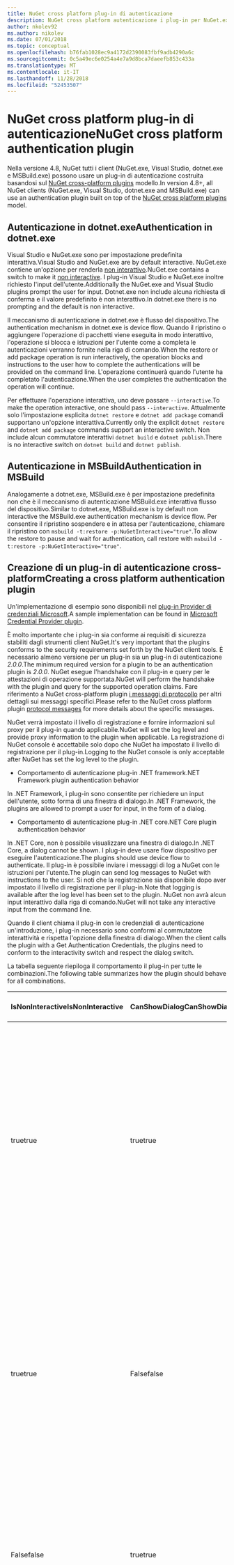 ```yaml
---
title: NuGet cross platform plug-in di autenticazione
description: NuGet cross platform autenticazione i plug-in per NuGet.exe, dotnet.exe, msbuild.exe e Visual Studio
author: nkolev92
ms.author: nikolev
ms.date: 07/01/2018
ms.topic: conceptual
ms.openlocfilehash: b76fab1028ec9a4172d2390083fbf9adb4290a6c
ms.sourcegitcommit: 0c5a49ec6e0254a4e7a9d8bca7daeefb853c433a
ms.translationtype: MT
ms.contentlocale: it-IT
ms.lasthandoff: 11/28/2018
ms.locfileid: "52453507"
---
```

# <a name="nuget-cross-platform-authentication-plugin"></a><span data-ttu-id="464ac-103">NuGet cross platform plug-in di autenticazione</span><span class="sxs-lookup"><span data-stu-id="464ac-103">NuGet cross platform authentication plugin</span></span>

<span data-ttu-id="464ac-104">Nella versione 4.8, NuGet tutti i client (NuGet.exe, Visual Studio, dotnet.exe e MSBuild.exe) possono usare un plug-in di autenticazione costruita basandosi sul [NuGet cross-platform plugins](NuGet-Cross-Platform-Plugins.md) modello.</span><span class="sxs-lookup"><span data-stu-id="464ac-104">In version 4.8+, all NuGet clients (NuGet.exe, Visual Studio, dotnet.exe and MSBuild.exe) can use an authentication plugin built on top of the [NuGet cross platform plugins](NuGet-Cross-Platform-Plugins.md) model.</span></span>

## <a name="authentication-in-dotnetexe"></a><span data-ttu-id="464ac-105">Autenticazione in dotnet.exe</span><span class="sxs-lookup"><span data-stu-id="464ac-105">Authentication in dotnet.exe</span></span>

<span data-ttu-id="464ac-106">Visual Studio e NuGet.exe sono per impostazione predefinita interattiva.</span><span class="sxs-lookup"><span data-stu-id="464ac-106">Visual Studio and NuGet.exe are by default interactive.</span></span> <span data-ttu-id="464ac-107">NuGet.exe contiene un'opzione per renderla [non interattivo](../../tools/nuget-exe-CLI-Reference.md).</span><span class="sxs-lookup"><span data-stu-id="464ac-107">NuGet.exe contains a switch to make it [non interactive](../../tools/nuget-exe-CLI-Reference.md).</span></span>
<span data-ttu-id="464ac-108">I plug-in Visual Studio e NuGet.exe inoltre richiesto l'input dell'utente.</span><span class="sxs-lookup"><span data-stu-id="464ac-108">Additionally the NuGet.exe and Visual Studio plugins prompt the user for input.</span></span>
<span data-ttu-id="464ac-109">Dotnet.exe non include alcuna richiesta di conferma e il valore predefinito è non interattivo.</span><span class="sxs-lookup"><span data-stu-id="464ac-109">In dotnet.exe there is no prompting and the default is non interactive.</span></span>

<span data-ttu-id="464ac-110">Il meccanismo di autenticazione in dotnet.exe è flusso del dispositivo.</span><span class="sxs-lookup"><span data-stu-id="464ac-110">The authentication mechanism in dotnet.exe is device flow.</span></span> <span data-ttu-id="464ac-111">Quando il ripristino o aggiungere l'operazione di pacchetti viene eseguita in modo interattivo, l'operazione si blocca e istruzioni per l'utente come a completa le autenticazioni verranno fornite nella riga di comando.</span><span class="sxs-lookup"><span data-stu-id="464ac-111">When the restore or add package operation is run interactively, the operation blocks and instructions to the user how to complete the authentications will be provided on the command line.</span></span>
<span data-ttu-id="464ac-112">L'operazione continuerà quando l'utente ha completato l'autenticazione.</span><span class="sxs-lookup"><span data-stu-id="464ac-112">When the user completes the authentication the operation will continue.</span></span>

<span data-ttu-id="464ac-113">Per effettuare l'operazione interattiva, uno deve passare `--interactive`.</span><span class="sxs-lookup"><span data-stu-id="464ac-113">To make the operation interactive, one should pass `--interactive`.</span></span>
<span data-ttu-id="464ac-114">Attualmente solo l'impostazione esplicita `dotnet restore` e `dotnet add package` comandi supportano un'opzione interattiva.</span><span class="sxs-lookup"><span data-stu-id="464ac-114">Currently only the explicit `dotnet restore` and `dotnet add package` commands support an interactive switch.</span></span>
<span data-ttu-id="464ac-115">Non include alcun commutatore interattivi `dotnet build` e `dotnet publish`.</span><span class="sxs-lookup"><span data-stu-id="464ac-115">There is no interactive switch on `dotnet build` and `dotnet publish`.</span></span>

## <a name="authentication-in-msbuild"></a><span data-ttu-id="464ac-116">Autenticazione in MSBuild</span><span class="sxs-lookup"><span data-stu-id="464ac-116">Authentication in MSBuild</span></span>

<span data-ttu-id="464ac-117">Analogamente a dotnet.exe, MSBuild.exe è per impostazione predefinita non che è il meccanismo di autenticazione MSBuild.exe interattiva flusso del dispositivo.</span><span class="sxs-lookup"><span data-stu-id="464ac-117">Similar to dotnet.exe, MSBuild.exe is by default non interactive the MSBuild.exe authentication mechanism is device flow.</span></span>
<span data-ttu-id="464ac-118">Per consentire il ripristino sospendere e in attesa per l'autenticazione, chiamare il ripristino con `msbuild -t:restore -p:NuGetInteractive="true"`.</span><span class="sxs-lookup"><span data-stu-id="464ac-118">To allow the restore to pause and wait for authentication, call restore with `msbuild -t:restore -p:NuGetInteractive="true"`.</span></span>

## <a name="creating-a-cross-platform-authentication-plugin"></a><span data-ttu-id="464ac-119">Creazione di un plug-in di autenticazione cross-platform</span><span class="sxs-lookup"><span data-stu-id="464ac-119">Creating a cross platform authentication plugin</span></span>

<span data-ttu-id="464ac-120">Un'implementazione di esempio sono disponibili nel [plug-in Provider di credenziali Microsoft](https://github.com/Microsoft/artifacts-credprovider).</span><span class="sxs-lookup"><span data-stu-id="464ac-120">A sample implementation can be found in [Microsoft Credential Provider plugin](https://github.com/Microsoft/artifacts-credprovider).</span></span>

<span data-ttu-id="464ac-121">È molto importante che i plug-in sia conforme ai requisiti di sicurezza stabiliti dagli strumenti client NuGet.</span><span class="sxs-lookup"><span data-stu-id="464ac-121">It's very important that the plugins conforms to the security requirements set forth by the NuGet client tools.</span></span>
<span data-ttu-id="464ac-122">È necessario almeno versione per un plug-in sia un plug-in di autenticazione *2.0.0*.</span><span class="sxs-lookup"><span data-stu-id="464ac-122">The minimum required version for a plugin to be an authentication plugin is *2.0.0*.</span></span>
<span data-ttu-id="464ac-123">NuGet esegue l'handshake con il plug-in e query per le attestazioni di operazione supportata.</span><span class="sxs-lookup"><span data-stu-id="464ac-123">NuGet will perform the handshake with the plugin and query for the supported operation claims.</span></span>
<span data-ttu-id="464ac-124">Fare riferimento a NuGet cross-platform plugin [i messaggi di protocollo](NuGet-Cross-Platform-Plugins.md#protocol-messages-index) per altri dettagli sui messaggi specifici.</span><span class="sxs-lookup"><span data-stu-id="464ac-124">Please refer to the NuGet cross platform plugin [protocol messages](NuGet-Cross-Platform-Plugins.md#protocol-messages-index) for more details about the specific messages.</span></span>

<span data-ttu-id="464ac-125">NuGet verrà impostato il livello di registrazione e fornire informazioni sul proxy per il plug-in quando applicabile.</span><span class="sxs-lookup"><span data-stu-id="464ac-125">NuGet will set the log level and provide proxy information to the plugin when applicable.</span></span>
<span data-ttu-id="464ac-126">La registrazione di NuGet console è accettabile solo dopo che NuGet ha impostato il livello di registrazione per il plug-in.</span><span class="sxs-lookup"><span data-stu-id="464ac-126">Logging to the NuGet console is only acceptable after NuGet has set the log level to the plugin.</span></span>

- <span data-ttu-id="464ac-127">Comportamento di autenticazione plug-in .NET framework</span><span class="sxs-lookup"><span data-stu-id="464ac-127">.NET Framework plugin authentication behavior</span></span>

<span data-ttu-id="464ac-128">In .NET Framework, i plug-in sono consentite per richiedere un input dell'utente, sotto forma di una finestra di dialogo.</span><span class="sxs-lookup"><span data-stu-id="464ac-128">In .NET Framework, the plugins are allowed to prompt a user for input, in the form of a dialog.</span></span>

- <span data-ttu-id="464ac-129">Comportamento di autenticazione plug-in .NET core</span><span class="sxs-lookup"><span data-stu-id="464ac-129">.NET Core plugin authentication behavior</span></span>

<span data-ttu-id="464ac-130">In .NET Core, non è possibile visualizzare una finestra di dialogo.</span><span class="sxs-lookup"><span data-stu-id="464ac-130">In .NET Core, a dialog cannot be shown.</span></span> <span data-ttu-id="464ac-131">I plug-in deve usare flow dispositivo per eseguire l'autenticazione.</span><span class="sxs-lookup"><span data-stu-id="464ac-131">The plugins should use device flow to authenticate.</span></span>
<span data-ttu-id="464ac-132">Il plug-in è possibile inviare i messaggi di log a NuGet con le istruzioni per l'utente.</span><span class="sxs-lookup"><span data-stu-id="464ac-132">The plugin can send log messages to NuGet with instructions to the user.</span></span>
<span data-ttu-id="464ac-133">Si noti che la registrazione sia disponibile dopo aver impostato il livello di registrazione per il plug-in.</span><span class="sxs-lookup"><span data-stu-id="464ac-133">Note that logging is available after the log level has been set to the plugin.</span></span>
<span data-ttu-id="464ac-134">NuGet non avrà alcun input interattivo dalla riga di comando.</span><span class="sxs-lookup"><span data-stu-id="464ac-134">NuGet will not take any interactive input from the command line.</span></span>

<span data-ttu-id="464ac-135">Quando il client chiama il plug-in con le credenziali di autenticazione un'introduzione, i plug-in necessario sono conformi al commutatore interattività e rispetta l'opzione della finestra di dialogo.</span><span class="sxs-lookup"><span data-stu-id="464ac-135">When the client calls the plugin with a Get Authentication Credentials, the plugins need to conform to the interactivity switch and respect the dialog switch.</span></span> 

<span data-ttu-id="464ac-136">La tabella seguente riepiloga il comportamento il plug-in per tutte le combinazioni.</span><span class="sxs-lookup"><span data-stu-id="464ac-136">The following table summarizes how the plugin should behave for all combinations.</span></span>

| <span data-ttu-id="464ac-137">IsNonInteractive</span><span class="sxs-lookup"><span data-stu-id="464ac-137">IsNonInteractive</span></span> | <span data-ttu-id="464ac-138">CanShowDialog</span><span class="sxs-lookup"><span data-stu-id="464ac-138">CanShowDialog</span></span> | <span data-ttu-id="464ac-139">Comportamento di plug-in</span><span class="sxs-lookup"><span data-stu-id="464ac-139">Plugin behavior</span></span> |
| ---------------- | ------------- | --------------- |
| <span data-ttu-id="464ac-140">true</span><span class="sxs-lookup"><span data-stu-id="464ac-140">true</span></span> | <span data-ttu-id="464ac-141">true</span><span class="sxs-lookup"><span data-stu-id="464ac-141">true</span></span> | <span data-ttu-id="464ac-142">Il commutatore IsNonInteractive ha la precedenza su commutatore la finestra di dialogo.</span><span class="sxs-lookup"><span data-stu-id="464ac-142">The IsNonInteractive switch takes precedence over the dialog switch.</span></span> <span data-ttu-id="464ac-143">Il plug-in non è consentito per aprire una finestra di dialogo.</span><span class="sxs-lookup"><span data-stu-id="464ac-143">The plugin is not allowed to pop a dialog.</span></span> <span data-ttu-id="464ac-144">Questa combinazione è valida solo per i plug-in .NET Framework</span><span class="sxs-lookup"><span data-stu-id="464ac-144">This combination is only valid for .NET Framework plugins</span></span> |
| <span data-ttu-id="464ac-145">true</span><span class="sxs-lookup"><span data-stu-id="464ac-145">true</span></span> | <span data-ttu-id="464ac-146">False</span><span class="sxs-lookup"><span data-stu-id="464ac-146">false</span></span> | <span data-ttu-id="464ac-147">Il commutatore IsNonInteractive ha la precedenza su commutatore la finestra di dialogo.</span><span class="sxs-lookup"><span data-stu-id="464ac-147">The IsNonInteractive switch takes precedence over the dialog switch.</span></span> <span data-ttu-id="464ac-148">Il plug-in non è consentito per bloccare.</span><span class="sxs-lookup"><span data-stu-id="464ac-148">The plugin is not allowed to block.</span></span> <span data-ttu-id="464ac-149">Questa combinazione è valida solo per i plug-in .NET Core</span><span class="sxs-lookup"><span data-stu-id="464ac-149">This combination is only valid for .NET Core plugins</span></span> |
| <span data-ttu-id="464ac-150">False</span><span class="sxs-lookup"><span data-stu-id="464ac-150">false</span></span> | <span data-ttu-id="464ac-151">true</span><span class="sxs-lookup"><span data-stu-id="464ac-151">true</span></span> | <span data-ttu-id="464ac-152">Il plug-in deve visualizzare una finestra di dialogo.</span><span class="sxs-lookup"><span data-stu-id="464ac-152">The plugin should show a dialog.</span></span> <span data-ttu-id="464ac-153">Questa combinazione è valida solo per i plug-in .NET Framework</span><span class="sxs-lookup"><span data-stu-id="464ac-153">This combination is only valid for .NET Framework plugins</span></span> |
| <span data-ttu-id="464ac-154">False</span><span class="sxs-lookup"><span data-stu-id="464ac-154">false</span></span> | <span data-ttu-id="464ac-155">False</span><span class="sxs-lookup"><span data-stu-id="464ac-155">false</span></span> | <span data-ttu-id="464ac-156">Il plug-in deve/can non è visualizzata una finestra di dialogo.</span><span class="sxs-lookup"><span data-stu-id="464ac-156">The plugin should/can not show a dialog.</span></span> <span data-ttu-id="464ac-157">Il plug-in deve usare flow dispositivo per l'autenticazione mediante la registrazione di un messaggio di istruzione tramite il logger.</span><span class="sxs-lookup"><span data-stu-id="464ac-157">The plugin should use device flow to authenticate by logging an instruction message via the logger.</span></span> <span data-ttu-id="464ac-158">Questa combinazione è valida solo per i plug-in .NET Core</span><span class="sxs-lookup"><span data-stu-id="464ac-158">This combination is only valid for .NET Core plugins</span></span> |

<span data-ttu-id="464ac-159">Prima di scrivere un plug-in, vedere le specifiche seguenti.</span><span class="sxs-lookup"><span data-stu-id="464ac-159">Please refer to the following specs before writing a plugin.</span></span>

- [<span data-ttu-id="464ac-160">Plug-in di Download del pacchetto NuGet</span><span class="sxs-lookup"><span data-stu-id="464ac-160">NuGet Package Download Plugin</span></span>](https://github.com/NuGet/Home/wiki/NuGet-Package-Download-Plugin)
- [<span data-ttu-id="464ac-161">NuGet cross-plat plug-in di autenticazione</span><span class="sxs-lookup"><span data-stu-id="464ac-161">NuGet cross plat authentication plugin</span></span>](https://github.com/NuGet/Home/wiki/NuGet-cross-plat-authentication-plugin)
